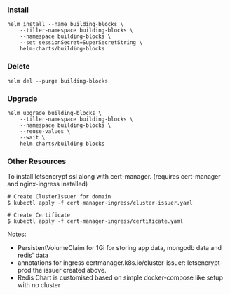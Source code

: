 ### Install

```
helm install --name building-blocks \
    --tiller-namespace building-blocks \
    --namespace building-blocks \
    --set sessionSecret=SuperSecretString \
    helm-charts/building-blocks
```

### Delete

```
helm del --purge building-blocks
```

### Upgrade

```
helm upgrade building-blocks \
    --tiller-namespace building-blocks \
    --namespace building-blocks \
    --reuse-values \
    --wait \
    helm-charts/building-blocks

```

### Other Resources

To install letsencrypt ssl along with cert-manager. (requires cert-manager and nginx-ingress installed)

```
# Create ClusterIssuer for domain
$ kubectl apply -f cert-manager-ingress/cluster-issuer.yaml

# Create Certificate
$ kubectl apply -f cert-manager-ingress/certificate.yaml
```

Notes:

- PersistentVolumeClaim for 1Gi for storing app data, mongodb data and redis' data
- annotations for ingress certmanager.k8s.io/cluster-issuer: letsencrypt-prod the issuer created above.
- Redis Chart is customised based on simple docker-compose like setup with no cluster
